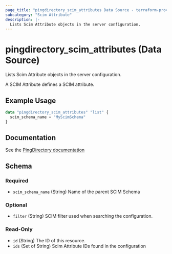 ```yaml
---
page_title: "pingdirectory_scim_attributes Data Source - terraform-provider-pingdirectory"
subcategory: "Scim Attribute"
description: |-
  Lists Scim Attribute objects in the server configuration.
---
```


# pingdirectory_scim_attributes (Data Source)

Lists Scim Attribute objects in the server configuration.

A SCIM Attribute defines a SCIM attribute.

## Example Usage

```terraform
data "pingdirectory_scim_attributes" "list" {
  scim_schema_name = "MyScimSchema"
}
```

## Documentation
See the [PingDirectory documentation](https://docs.pingidentity.com/r/en-us/pingdirectory-93/pd_proxy_config_ldap_mapped_scim_resource_type)

<!-- schema generated by tfplugindocs -->
## Schema

### Required

- `scim_schema_name` (String) Name of the parent SCIM Schema

### Optional

- `filter` (String) SCIM filter used when searching the configuration.

### Read-Only

- `id` (String) The ID of this resource.
- `ids` (Set of String) Scim Attribute IDs found in the configuration


